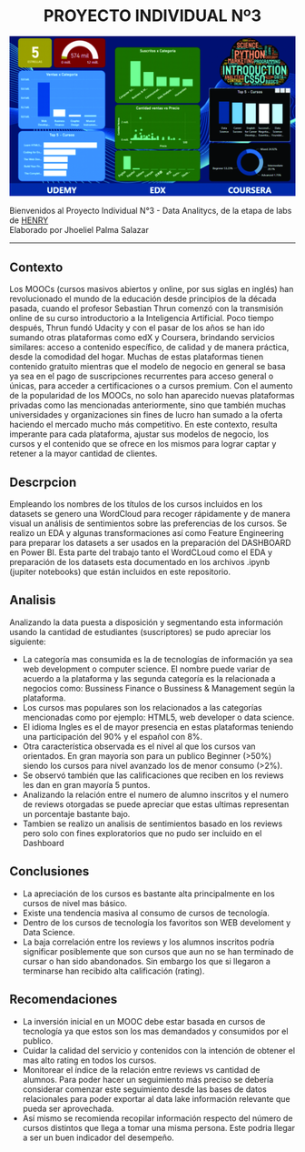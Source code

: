 # <h1 align=center> **PROYECTO INDIVIDUAL Nº3** </h1>
<p align=center><img src=https://github.com/Jhoeliel/PI-Data-Analytics/blob/main/Dashboard.jpg><p>

Bienvenidos al Proyecto Individual N°3 - Data Analitycs, de la etapa de labs de [HENRY](https://www.soyhenry.com/)
<br/>
Elaborado por Jhoeliel Palma Salazar
<hr>

## **Contexto**
Los MOOCs (cursos masivos abiertos y online, por sus siglas en inglés) han revolucionado el mundo de la educación desde principios de la década pasada, cuando el profesor Sebastian Thrun comenzó con la transmisión online de su curso introductorio a la Inteligencia Artificial. Poco tiempo después, Thrun fundó Udacity y con el pasar de los años se han ido sumando otras plataformas como edX y Coursera, brindando servicios similares: acceso a contenido específico, de calidad y de manera práctica, desde la comodidad del hogar. Muchas de estas plataformas tienen contenido gratuito mientras que el modelo de negocio en general se basa ya sea en el pago de suscripciones recurrentes para acceso general o únicas, para acceder a certificaciones o a cursos premium. Con el aumento de la popularidad de los MOOCs, no solo han aparecido nuevas plataformas privadas como las mencionadas anteriormente, sino que también muchas universidades y organizaciones sin fines de lucro han sumado a la oferta haciendo el mercado mucho más competitivo. En este contexto, resulta imperante para cada plataforma, ajustar sus modelos de negocio, los cursos y el contenido que se ofrece en los mismos para lograr captar y retener a la mayor cantidad de clientes.

## **Descrpcion**
Empleando los nombres de los títulos de los cursos incluidos en los datasets se genero una WordCloud para recoger rápidamente y de manera visual un análisis de sentimientos sobre las preferencias de los cursos.
Se realizo un EDA y algunas transformaciones así como Feature Engineering para preparar los datasets a ser usados en la preparación del DASHBOARD en Power BI. 
Esta parte del trabajo tanto el WordCLoud como el EDA y preparación de los datasets esta documentado en los archivos .ipynb (jupiter notebooks) que están incluidos en este repositorio.

## **Analisis**
Analizando la data puesta a disposición y segmentando esta información usando la cantidad de estudiantes (suscriptores) se pudo apreciar los siguiente:
* La categoría mas consumida es la de tecnologías de información ya sea web development o computer science. El nombre puede variar de acuerdo a la plataforma y las segunda categoría es la relacionada a negocios como: Bussiness Finance o Bussiness & Management según la plataforma.
* Los cursos mas populares son los relacionados a las categorías mencionadas como por ejemplo: HTML5, web developer o data science.
* El idioma Ingles es el de mayor presencia en estas plataformas teniendo una participación del 90% y el español con 8%.
* Otra característica observada es el nivel al que los cursos van orientados. En gran mayoría son para un publico Beginner (>50%) siendo los cursos para nivel avanzado los de menor consumo (>2%).
* Se observó también que las calificaciones que reciben en los reviews les dan en gran mayoría 5 puntos.
* Analizando la relación entre el numero de alumno inscritos y el numero de reviews otorgadas se puede apreciar que estas ultimas representan un porcentaje bastante bajo. 
* Tambien se realizo un analisis de sentimientos basado en los reviews pero solo con fines exploratorios que no pudo ser incluido en el Dashboard

## **Conclusiones**
* La apreciación de los cursos es bastante alta principalmente en los cursos de nivel mas básico.
* Existe una tendencia masiva al consumo de cursos de tecnología.
* Dentro de los cursos de tecnología los favoritos son WEB develoment y Data Science.
* La baja correlación entre los reviews y los alumnos inscritos podría significar posiblemente que son cursos que aun no se han terminado de cursar o han sido abandonados. Sin embargo los que si llegaron a terminarse han recibido alta calificación (rating).

## **Recomendaciones**
* La inversión inicial en un MOOC debe estar basada en cursos de tecnología ya que estos son los mas demandados y consumidos por el publico.
* Cuidar la calidad del servicio y contenidos con la intención de obtener el mas alto rating en todos los cursos.
* Monitorear el índice de la relación entre reviews vs cantidad de alumnos. Para poder hacer un seguimiento más preciso se debería considerar comenzar este seguimiento desde las bases de datos relacionales para poder exportar al data lake información relevante que pueda ser aprovechada.
* Así mismo se recomienda recopilar información respecto del número de cursos distintos que llega a tomar una misma persona. Este podria llegar a ser un buen indicador del desempeño.



